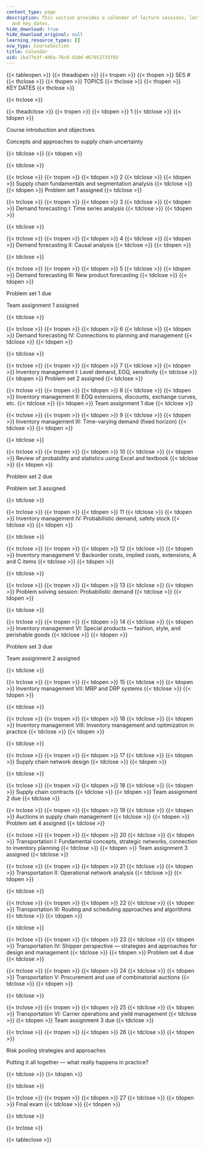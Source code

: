 ```yaml
---
content_type: page
description: This section provides a calendar of lecture sessions, lecture topics,
  and key dates.
hide_download: true
hide_download_original: null
learning_resource_types: []
ocw_type: CourseSection
title: Calendar
uid: 1ba77e3f-dd6a-76c8-d10d-d67052735f03
---
```


{{< tableopen >}}
{{< theadopen >}}
{{< tropen >}}
{{< thopen >}}
SES #
{{< thclose >}}
{{< thopen >}}
TOPICS
{{< thclose >}}
{{< thopen >}}
KEY DATES
{{< thclose >}}

{{< trclose >}}

{{< theadclose >}}
{{< tropen >}}
{{< tdopen >}}
1
{{< tdclose >}}
{{< tdopen >}}


Course introduction and objectives

Concepts and approaches to supply chain uncertainty


{{< tdclose >}}
{{< tdopen >}}

{{< tdclose >}}

{{< trclose >}}
{{< tropen >}}
{{< tdopen >}}
2
{{< tdclose >}}
{{< tdopen >}}
Supply chain fundamentals and segmentation analysis
{{< tdclose >}}
{{< tdopen >}}
Problem set 1 assigned
{{< tdclose >}}

{{< trclose >}}
{{< tropen >}}
{{< tdopen >}}
3
{{< tdclose >}}
{{< tdopen >}}
Demand forecasting I: Time series analysis
{{< tdclose >}}
{{< tdopen >}}

{{< tdclose >}}

{{< trclose >}}
{{< tropen >}}
{{< tdopen >}}
4
{{< tdclose >}}
{{< tdopen >}}
Demand forecasting II: Causal analysis
{{< tdclose >}}
{{< tdopen >}}

{{< tdclose >}}

{{< trclose >}}
{{< tropen >}}
{{< tdopen >}}
5
{{< tdclose >}}
{{< tdopen >}}
Demand forecasting III: New product forecasting
{{< tdclose >}}
{{< tdopen >}}


Problem set 1 due

Team assignment 1 assigned


{{< tdclose >}}

{{< trclose >}}
{{< tropen >}}
{{< tdopen >}}
6
{{< tdclose >}}
{{< tdopen >}}
Demand forecasting IV: Connections to planning and management
{{< tdclose >}}
{{< tdopen >}}

{{< tdclose >}}

{{< trclose >}}
{{< tropen >}}
{{< tdopen >}}
7
{{< tdclose >}}
{{< tdopen >}}
Inventory management I: Level demand, EOQ, sensitivity
{{< tdclose >}}
{{< tdopen >}}
Problem set 2 assigned
{{< tdclose >}}

{{< trclose >}}
{{< tropen >}}
{{< tdopen >}}
8
{{< tdclose >}}
{{< tdopen >}}
Inventory management II: EOQ extensions, discounts, exchange curves, etc.
{{< tdclose >}}
{{< tdopen >}}
Team assignment 1 due
{{< tdclose >}}

{{< trclose >}}
{{< tropen >}}
{{< tdopen >}}
9
{{< tdclose >}}
{{< tdopen >}}
Inventory management III: Time-varying demand (fixed horizon)
{{< tdclose >}}
{{< tdopen >}}

{{< tdclose >}}

{{< trclose >}}
{{< tropen >}}
{{< tdopen >}}
10
{{< tdclose >}}
{{< tdopen >}}
Review of probability and statistics using Excel and textbook
{{< tdclose >}}
{{< tdopen >}}


Problem set 2 due

Problem set 3 assigned


{{< tdclose >}}

{{< trclose >}}
{{< tropen >}}
{{< tdopen >}}
11
{{< tdclose >}}
{{< tdopen >}}
Inventory management IV: Probabilistic demand, safety stock
{{< tdclose >}}
{{< tdopen >}}

{{< tdclose >}}

{{< trclose >}}
{{< tropen >}}
{{< tdopen >}}
12
{{< tdclose >}}
{{< tdopen >}}
Inventory management V: Backorder costs, implied costs, extensions, A and C items
{{< tdclose >}}
{{< tdopen >}}

{{< tdclose >}}

{{< trclose >}}
{{< tropen >}}
{{< tdopen >}}
13
{{< tdclose >}}
{{< tdopen >}}
Problem solving session: Probabilistic demand
{{< tdclose >}}
{{< tdopen >}}

{{< tdclose >}}

{{< trclose >}}
{{< tropen >}}
{{< tdopen >}}
14
{{< tdclose >}}
{{< tdopen >}}
Inventory management VI: Special products — fashion, style, and perishable goods
{{< tdclose >}}
{{< tdopen >}}


Problem set 3 due

Team assignment 2 assigned


{{< tdclose >}}

{{< trclose >}}
{{< tropen >}}
{{< tdopen >}}
15
{{< tdclose >}}
{{< tdopen >}}
Inventory management VII: MRP and DRP systems
{{< tdclose >}}
{{< tdopen >}}

{{< tdclose >}}

{{< trclose >}}
{{< tropen >}}
{{< tdopen >}}
16
{{< tdclose >}}
{{< tdopen >}}
Inventory management VIII: Inventory management and optimization in practice
{{< tdclose >}}
{{< tdopen >}}

{{< tdclose >}}

{{< trclose >}}
{{< tropen >}}
{{< tdopen >}}
17
{{< tdclose >}}
{{< tdopen >}}
Supply chain network design
{{< tdclose >}}
{{< tdopen >}}

{{< tdclose >}}

{{< trclose >}}
{{< tropen >}}
{{< tdopen >}}
18
{{< tdclose >}}
{{< tdopen >}}
Supply chain contracts
{{< tdclose >}}
{{< tdopen >}}
Team assignment 2 due
{{< tdclose >}}

{{< trclose >}}
{{< tropen >}}
{{< tdopen >}}
19
{{< tdclose >}}
{{< tdopen >}}
Auctions in supply chain management
{{< tdclose >}}
{{< tdopen >}}
Problem set 4 assigned
{{< tdclose >}}

{{< trclose >}}
{{< tropen >}}
{{< tdopen >}}
20
{{< tdclose >}}
{{< tdopen >}}
Transportation I: Fundamental concepts, strategic networks, connection to inventory planning
{{< tdclose >}}
{{< tdopen >}}
Team assignment 3 assigned
{{< tdclose >}}

{{< trclose >}}
{{< tropen >}}
{{< tdopen >}}
21
{{< tdclose >}}
{{< tdopen >}}
Transportation II: Operational network analysis
{{< tdclose >}}
{{< tdopen >}}

{{< tdclose >}}

{{< trclose >}}
{{< tropen >}}
{{< tdopen >}}
22
{{< tdclose >}}
{{< tdopen >}}
Transportation III: Routing and scheduling approaches and algorithms
{{< tdclose >}}
{{< tdopen >}}

{{< tdclose >}}

{{< trclose >}}
{{< tropen >}}
{{< tdopen >}}
23
{{< tdclose >}}
{{< tdopen >}}
Transportation IV: Shipper perspective — strategies and approaches for design and management
{{< tdclose >}}
{{< tdopen >}}
Problem set 4 due
{{< tdclose >}}

{{< trclose >}}
{{< tropen >}}
{{< tdopen >}}
24
{{< tdclose >}}
{{< tdopen >}}
Transportation V: Procurement and use of combinatorial auctions
{{< tdclose >}}
{{< tdopen >}}

{{< tdclose >}}

{{< trclose >}}
{{< tropen >}}
{{< tdopen >}}
25
{{< tdclose >}}
{{< tdopen >}}
Transportation VI: Carrier operations and yield management
{{< tdclose >}}
{{< tdopen >}}
Team assignment 3 due
{{< tdclose >}}

{{< trclose >}}
{{< tropen >}}
{{< tdopen >}}
26
{{< tdclose >}}
{{< tdopen >}}


Risk pooling strategies and approaches

Putting it all together — what really happens in practice?


{{< tdclose >}}
{{< tdopen >}}

{{< tdclose >}}

{{< trclose >}}
{{< tropen >}}
{{< tdopen >}}
27
{{< tdclose >}}
{{< tdopen >}}
Final exam
{{< tdclose >}}
{{< tdopen >}}

{{< tdclose >}}

{{< trclose >}}

{{< tableclose >}}